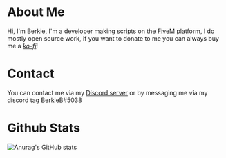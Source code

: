# About Me

Hi, I'm Berkie, I'm a developer making scripts on the [FiveM](https://fivem.net/) platform, I do mostly open source work, if you want to donate to me you can always buy me a [*ko-fi*](https://www.ko-fi.com/BerkieB)!

# Contact

You can contact me via my [Discord server](https://discord.gg/ZpqEZWSvZU) or by messaging me via my discord tag BerkieB#5038

# Github Stats

![Anurag's GitHub stats](https://github-readme-stats.vercel.app/api?username=BerkieBb&show_icons=true&theme=github_dark&count_private=true)
